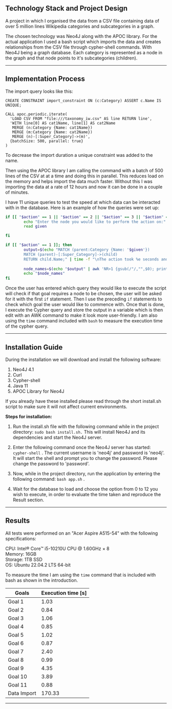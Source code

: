 ## Technology Stack and Project Design

A project in which I organised the data from a CSV file containing data of over 5 million lines Wikipedia categories and subcategories in a graph.

The chosen technology was Neo4J along with the APOC library. For the actual application I used a bash script which imports the data and creates relationships from the CSV file through cypher-shell commands. With Neo4J being a graph database. Each category is represented as a node in the graph and that node points to it's subcategories (children).  

-------------

## Implementation Process

The import query looks like this: 

```cypher
CREATE CONSTRAINT import_constraint ON (c:Category) ASSERT c.Name IS UNIQUE;

CALL apoc.periodic.iterate(
  'LOAD CSV FROM "file:///taxonomy_iw.csv" AS line RETURN line',
  'WITH line[0] AS cat1Name, line[1] AS cat2Name
   MERGE (n:Category {Name: cat1Name})
   MERGE (m:Category {Name: cat2Name})
   MERGE (n)-[:Super_Category]->(m)',
  {batchSize: 500, parallel: true}
)
```

To decrease the import duration a unique constraint was added to the name.

Then using the APOC library I am calling the command with a batch of 500 lines of the CSV at at a time and doing this in parallel. This reduces load on the memory and helps import the data much faster. Without this I was importing the data at a rate of 12 hours and now it can be done in a couple of minutes.  

I have 11 unique queries to test the speed at which data can be interacted with in the database. Here is an example of how the queries were set up:

```bash
if [[ "$action" == 1 || "$action" == 2 || "$action" == 3 || "$action" == 4 || "$action" == 5 || "$action" == 6 || "$action" == 11 ]]; then
		echo "Enter the node you would like to perform the action on:"
		read given

fi

if [[ "$action" == 1 ]]; then
		output=$(echo "MATCH (parent:Category {Name: '$given'})
		MATCH (parent)-[:Super_Category]->(child)
		RETURN child.Name;" | time -f "\nThe action took %e seconds and the answer is the following:\n" cypher-shell -u neo4j -p password)
		
		node_names=$(echo "$output" | awk 'NR>1 {gsub(/"/,"",$0); print $0}')
		echo "$node_names"
fi
```

Once the user has entered which query they would like to execute the script will check if that goal requires a node to be chosen, the user will be asked for it with the first ```if``` statement. Then I use the preceding ```if``` statements to check which goal the user would like to commence with. Once that is done, I execute the Cypher query and store the output in a variable which is then edit with an AWK command to make it look more user-friendly. I am also using the ```time``` command included with ```bash``` to measure the execution time of the cypher query.


-------------

## Installation Guide

During the installation we will download and install the following software:

1. Neo4J 4.1
2. Curl
3. Cypher-shell
4. Java 11
5. APOC Library for Neo4J

If you already have these installed please read through the short install.sh script to make sure it will not affect current environments.

**Steps for installation:**  

1. Run the install.sh file with the following command while in the project directory: ```sudo bash install.sh.``` 
This will install Neo4J and its dependencies and start the Neo4J server.  

2. Enter the following command once the Neo4J server has started: ```cypher-shell``` . The current username is 'neo4j' and password is 'neo4j'. It will start the shell and prompt you to change the password. Please change the password to 'password'.  

3. Now, while in the project directory, run the application by entering the following command: ```bash app.sh``` .

4. Wait for the database to load and choose the option from 0 to 12 you wish to execute, in order to evaluate the time taken and reproduce the Result section.

---------------

## Results

All tests were performed on an "Acer Aspire A515-54" with the following specifications:

CPU: Intel® Core™ i5-10210U CPU @ 1.60GHz × 8  
Memory: 16GB  
Storage: 1TB SSD  
OS: Ubuntu 22.04.2 LTS 64-bit  

To measure the time I am using the ```time``` command that is included with bash as shown in the introduction.  
  

| Goals | Execution time [s] |
|----------|----------|
|    Goal 1 |    1.03 |
|    Goal 2 |    0.84 |
|    Goal 3 |    1.06 |
|    Goal 4 |    0.85 |
|    Goal 5 |    1.02 |
|    Goal 6 |    0.87 |
|    Goal 7 |    2.40 |
|    Goal 8 |    0.99 |
|    Goal 9 |    4.35 |
|   Goal 10 |   3.89 |
|   Goal 11 |   0.88 |
|   Data Import |   170.33 |  


-------------

